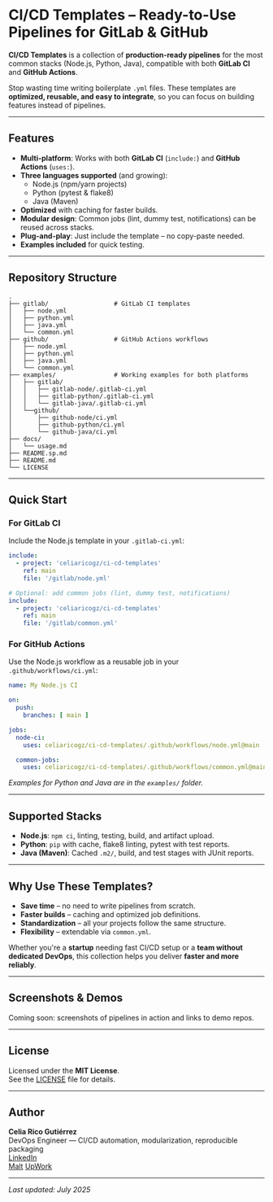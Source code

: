# CI/CD Templates – Ready-to-Use Pipelines for GitLab & GitHub

**CI/CD Templates** is a collection of **production-ready pipelines** for the most common stacks (Node.js, Python, Java), compatible with both **GitLab CI** and **GitHub Actions**.  

Stop wasting time writing boilerplate `.yml` files. These templates are **optimized, reusable, and easy to integrate**, so you can focus on building features instead of pipelines.

---

## Features

- **Multi-platform**: Works with both **GitLab CI** (`include:`) and **GitHub Actions** (`uses:`).
- **Three languages supported** (and growing):  
  - Node.js (npm/yarn projects)  
  - Python (pytest & flake8)  
  - Java (Maven)
- **Optimized** with caching for faster builds.
- **Modular design**: Common jobs (lint, dummy test, notifications) can be reused across stacks.
- **Plug-and-play**: Just include the template – no copy-paste needed.
- **Examples included** for quick testing.

---

## Repository Structure

```
.
├── gitlab/                  # GitLab CI templates
│   ├── node.yml
│   ├── python.yml
│   ├── java.yml
│   └── common.yml
├── github/                  # GitHub Actions workflows
│   ├── node.yml
│   ├── python.yml
│   ├── java.yml
│   └── common.yml
├── examples/                # Working examples for both platforms
│   ├── gitlab/
│   │   ├── gitlab-node/.gitlab-ci.yml
│   │   ├── gitlab-python/.gitlab-ci.yml
│   │   └── gitlab-java/.gitlab-ci.yml
│   └──github/
│       ├── github-node/ci.yml
│       ├── github-python/ci.yml
│       └── github-java/ci.yml
├── docs/
│   └── usage.md
├── README.sp.md
├── README.md
└── LICENSE
```

---

## Quick Start

### **For GitLab CI**

Include the Node.js template in your `.gitlab-ci.yml`:

```yaml
include:
  - project: 'celiaricogz/ci-cd-templates'
    ref: main
    file: '/gitlab/node.yml'

# Optional: add common jobs (lint, dummy test, notifications)
include:
  - project: 'celiaricogz/ci-cd-templates'
    ref: main
    file: '/gitlab/common.yml'
```

### **For GitHub Actions**

Use the Node.js workflow as a reusable job in your `.github/workflows/ci.yml`:

```yaml
name: My Node.js CI

on:
  push:
    branches: [ main ]

jobs:
  node-ci:
    uses: celiaricogz/ci-cd-templates/.github/workflows/node.yml@main

  common-jobs:
    uses: celiaricogz/ci-cd-templates/.github/workflows/common.yml@main
```

*Examples for Python and Java are in the `examples/` folder.*

---

## Supported Stacks

- **Node.js**: `npm ci`, linting, testing, build, and artifact upload.
- **Python**: `pip` with cache, flake8 linting, pytest with test reports.
- **Java (Maven)**: Cached `.m2/`, build, and test stages with JUnit reports.

---

## Why Use These Templates?

- **Save time** – no need to write pipelines from scratch.
- **Faster builds** – caching and optimized job definitions.
- **Standardization** – all your projects follow the same structure.
- **Flexibility** – extendable via `common.yml`.

Whether you're a **startup** needing fast CI/CD setup or a **team without dedicated DevOps**, this collection helps you deliver **faster and more reliably**.

---

## Screenshots & Demos

Coming soon: screenshots of pipelines in action and links to demo repos.

---

## License

Licensed under the **MIT License**.  
See the [LICENSE](LICENSE) file for details.

---

## Author

**Celia Rico Gutiérrez**  
DevOps Engineer — CI/CD automation, modularization, reproducible packaging  
[LinkedIn](https://www.linkedin.com/in/celiaricogutierrez)  
[Malt](https://www.malt.es/profile/celiaricogutierrez)
[UpWork](https://www.upwork.com/freelancers/~01898dfb872ff48b7a?mp_source=share)

---

_Last updated: July 2025_
